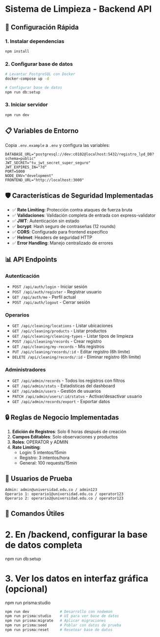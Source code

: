 # Sistema de Limpieza - Backend API

## 🚀 Configuración Rápida

### 1. Instalar dependencias
```bash
npm install
```

### 2. Configurar base de datos
```bash
# Levantar PostgreSQL con Docker
docker-compose up -d

# Configurar base de datos
npm run db:setup
```

### 3. Iniciar servidor
```bash
npm run dev
```

## 📋 Variables de Entorno

Copia `.env.example` a `.env` y configura las variables:

```env
DATABASE_URL="postgresql://dev:c0102@localhost:5432/registro_lyd_DB?schema=public"
JWT_SECRET="tu_jwt_secret_super_seguro"
JWT_EXPIRES_IN="7d"
PORT=5000
NODE_ENV="development"
FRONTEND_URL="http://localhost:3000"
```

## 🛡️ Características de Seguridad Implementadas

- ✅ **Rate Limiting**: Protección contra ataques de fuerza bruta
- ✅ **Validaciones**: Validación completa de entrada con express-validator
- ✅ **JWT**: Autenticación sin estado
- ✅ **bcrypt**: Hash seguro de contraseñas (12 rounds)
- ✅ **CORS**: Configurado para frontend específico
- ✅ **Helmet**: Headers de seguridad HTTP
- ✅ **Error Handling**: Manejo centralizado de errores

## 📊 API Endpoints

### Autenticación
- `POST /api/auth/login` - Iniciar sesión
- `POST /api/auth/register` - Registrar usuario
- `GET /api/auth/me` - Perfil actual
- `POST /api/auth/logout` - Cerrar sesión

### Operarios
- `GET /api/cleaning/locations` - Listar ubicaciones
- `GET /api/cleaning/products` - Listar productos  
- `GET /api/cleaning/cleaning-types` - Listar tipos de limpieza
- `POST /api/cleaning/records` - Crear registro
- `GET /api/cleaning/my-records` - Mis registros
- `PUT /api/cleaning/records/:id` - Editar registro (6h límite)
- `DELETE /api/cleaning/records/:id` - Eliminar registro (6h límite)

### Administradores
- `GET /api/admin/records` - Todos los registros con filtros
- `GET /api/admin/stats` - Estadísticas del dashboard
- `GET /api/admin/users` - Gestión de usuarios
- `PATCH /api/admin/users/:id/status` - Activar/desactivar usuario
- `GET /api/admin/records/export` - Exportar datos

## 🔒 Reglas de Negocio Implementadas

1. **Edición de Registros**: Solo 6 horas después de creación
2. **Campos Editables**: Solo observaciones y productos
3. **Roles**: OPERATOR y ADMIN
4. **Rate Limiting**: 
   - Login: 5 intentos/15min
   - Registro: 3 intentos/hora
   - General: 100 requests/15min

## 🧪 Usuarios de Prueba

```
Admin: admin@universidad.edu.co / admin123
Operario 1: operario1@universidad.edu.co / operator123  
Operario 2: operario2@universidad.edu.co / operator123
```

## 📝 Comandos Útiles

# 2. En /backend, configurar la base de datos completa
npm run db:setup

# 3. Ver los datos en interfaz gráfica (opcional)
npm run prisma:studio


```bash
npm run dev              # Desarrollo con nodemon
npm run prisma:studio    # UI para ver base de datos
npm run prisma:migrate   # Aplicar migraciones
npm run prisma:seed      # Poblar con datos de prueba
npm run prisma:reset     # Resetear base de datos
```